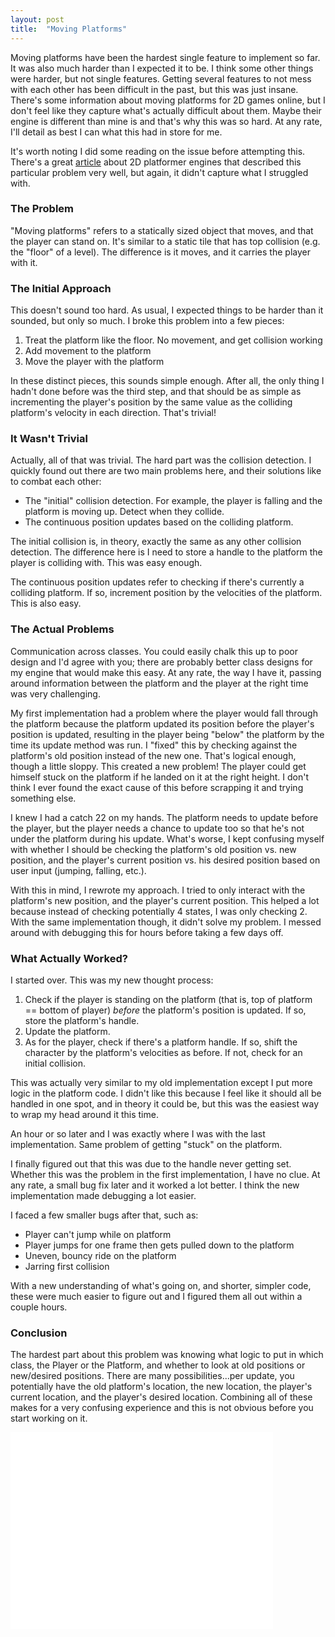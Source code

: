```yaml
---
layout: post
title:  "Moving Platforms"
---
```

Moving platforms have been the hardest single feature to implement so far. It
was also much harder than I expected it to be. I think some other things were
harder, but not single features. Getting several features to not mess with each
other has been difficult in the past, but this was just insane. There's some
information about moving platforms for 2D games online, but I don't feel like
they capture what's actually difficult about them. Maybe their engine is
different than mine is and that's why this was so hard. At any rate, I'll
detail as best I can what this had in store for me.

It's worth noting I did some reading on the issue before attempting this.
There's a great
[article](http://higherorderfun.com/blog/2012/05/20/the-guide-to-implementing-2d-platformers/)
about 2D platformer engines that described this
particular problem very well, but again, it didn't capture what I struggled
with.

### The Problem

"Moving platforms" refers to a statically sized object that moves, and that the
player can stand on. It's similar to a static tile that has top collision (e.g.
the "floor" of a level). The difference is it moves, and it carries the
player with it.

### The Initial Approach

This doesn't sound too hard. As usual, I expected things to be harder than it
sounded, but only so much. I broke this problem into a few pieces:
1) Treat the platform like the floor. No movement, and get collision working
2) Add movement to the platform
3) Move the player with the platform

In these distinct pieces, this sounds simple enough. After all, the only thing
I hadn't done before was the third step, and that should be as simple as
incrementing the player's position by the same value as the colliding
platform's velocity in each direction. That's trivial!

### It Wasn't Trivial

Actually, all of that was trivial. The hard part was the collision detection. I
quickly found out there are two main problems here, and their solutions like to
combat each other:
- The "initial" collision detection. For example, the player is falling and the platform is moving up. Detect when they collide.
- The continuous position updates based on the colliding platform.

The initial collision is, in theory, exactly the same as any other collision
detection. The difference here is I need to store a handle to the platform the
player is colliding with. This was easy enough.

The continuous position updates refer to checking if there's currently a
colliding platform. If so, increment position by the velocities of the
platform. This is also easy.

### The Actual Problems

Communication across classes. You could easily chalk this up to poor design and
I'd agree with you; there are probably better class designs for my engine that
would make this easy. At any rate, the way I have it, passing around
information between the platform and the player at the right time was very
challenging.

My first implementation had a problem where the player would fall through the
platform because the platform updated its position before the player's position
is updated, resulting in the player being "below" the platform by the time its
update method was run. I "fixed" this by checking against the platform's old
position instead of the new one. That's logical enough, though a little sloppy.
This created a new problem! The player could get himself stuck on the platform
if he landed on it at the right height. I don't think I ever found the exact
cause of this before scrapping it and trying something else.

I knew I had a catch 22 on my hands. The platform needs to update before the
player, but the player needs a chance to update too so that he's not under the
platform during his update. What's worse, I kept confusing myself with whether
I should be checking the platform's old position vs. new position, and the
player's current position vs. his desired position based on user input
(jumping, falling, etc.).

With this in mind, I rewrote my approach. I tried to only interact with the
platform's new position, and the player's current position. This helped a lot
because instead of checking potentially 4 states, I was only checking 2. With
the same implementation though, it didn't solve my problem. I messed around
with debugging this for hours before taking a few days off.

### What Actually Worked?

I started over. This was my new thought process:
1) Check if the player is standing on the platform (that is, top of platform ==
bottom of player) *before* the platform's position is updated. If so, store
the platform's handle.
2) Update the platform.
3) As for the player, check if there's a platform handle. If so, shift the
character by the platform's velocities as before. If not, check for an initial
collision.

This was actually very similar to my old implementation except I put more logic
in the platform code. I didn't like this because I feel like it should all be
handled in one spot, and in theory it could be, but this was the easiest way to
wrap my head around it this time.

An hour or so later and I was exactly where I was with the last implementation.
Same problem of getting "stuck" on the platform.

I finally figured out that this was due to the handle never getting set.
Whether this was the problem in the first implementation, I have no clue. At
any rate, a small bug fix later and it worked a lot better. I think the new
implementation made debugging a lot easier.

I faced a few smaller bugs after that, such as:
- Player can't jump while on platform
- Player jumps for one frame then gets pulled down to the platform
- Uneven, bouncy ride on the platform
- Jarring first collision

With a new understanding of what's going on, and shorter, simpler code, these
were much easier to figure out and I figured them all out within a couple
hours.

### Conclusion

The hardest part about this problem was knowing what logic to put in which
class, the Player or the Platform, and whether to look at old positions or
new/desired positions. There are many possibilities...per update, you
potentially have the old platform's location, the new location, the player's
current location, and the player's desired location. Combining all of these
makes for a very confusing experience and this is not obvious before you start
working on it.

<iframe width="420" height="315" src="//www.youtube.com/embed/0dpIANDihlI" frameborder="0" allowfullscreen></iframe>
